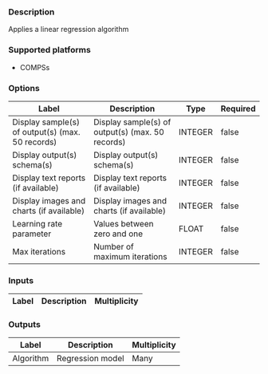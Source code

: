 ###  Description
Applies a linear regression algorithm

###  Supported platforms
* COMPSs

###  Options
| Label | Description | Type | Required |
|---|---|---|---|
| Display sample(s) of output(s) (max. 50 records) | Display sample(s) of output(s) (max. 50 records) | INTEGER | false |
| Display output(s) schema(s) | Display output(s) schema(s) | INTEGER | false |
| Display text reports (if available) | Display text reports (if available) | INTEGER | false |
| Display images and charts (if available) | Display images and charts (if available) | INTEGER | false |
| Learning rate parameter | Values between zero and one | FLOAT | false |
| Max iterations | Number of maximum iterations | INTEGER | false |

###  Inputs
| Label | Description | Multiplicity |
|---|---|---|

###  Outputs
| Label | Description | Multiplicity |
|---|---|---|
| Algorithm | Regression model | Many |
